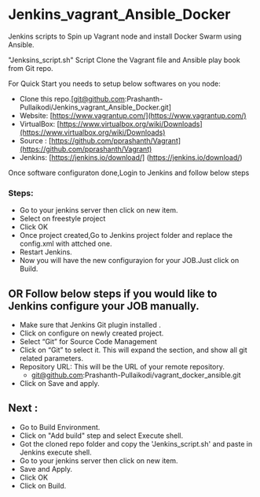 # Jenkins_vagrant_Ansible_Docker

Jenkins scripts to Spin up  Vagrant node and install Docker Swarm using Ansible.

"Jenksins_script.sh" Script Clone the Vagrant file and Ansible play book from Git repo.

For Quick Start you needs to setup below softwares on you node:

* Clone  this repo.[git@github.com:Prashanth-Pullaikodi/Jenkins_vagrant_Ansible_Docker.git] 
* Website: [https://www.vagrantup.com/](https://www.vagrantup.com/)
* VirtualBox: [https://www.virtualbox.org/wiki/Downloads](https://www.virtualbox.org/wiki/Downloads)
* Source : [https://github.com/pprashanth/Vagrant](https://github.com/pprashanth/Vagrant)
* Jenkins: [https://jenkins.io/download/] (https://jenkins.io/download/)

Once software configuraton done,Login to Jenkins and follow below steps

### Steps:

- Go to your jenkins server then click on new item.
- Select on freestyle project
- Click OK
- Once project created,Go to Jenkins project folder and replace the config.xml with attched one.
- Restart Jenkins.
- Now you will have the new configurayion for your JOB.Just click on Build.

## OR Follow below steps if you would like to Jenkins configure your JOB manually. 

- Make sure that Jenkins Git plugin installed .
- Click on configure on newly created project.
- Select “Git” for Source Code Management
- Click on “Git” to select it. This will expand the section, and show all git related parameters.
- Repository URL: This will be the URL of your remote repository. 
  - git@github.com:Prashanth-Pullaikodi/vagrant_docker_ansible.git
- Click on Save and apply.

## Next : 
- Go to Build Environment.
- Click on "Add build" step and select Execute shell.
- Got the cloned repo folder and copy the 'Jenkins_script.sh' and paste in Jenkins execute shell.
- Go to your jenkins server then click on new item.
- Save and Apply.
- Click OK
- Click on Build.


